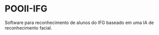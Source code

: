 # POOII-IFG
Software para reconhecimento de alunos do IFG baseado em uma IA de reconhecimento facial.
